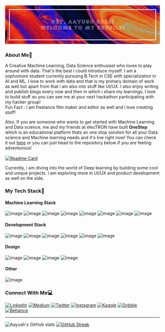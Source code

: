 <p align="center">
<img src="https://github.com/AM1CODES/AM1CODES/blob/master/GithubProfile-1.png" alt="drawing"/>
</p>

### About Me👋
A Creative Machine Learning, Data Science enthusiast who loves to play around with data. That's the best i could introduce myself. I am a sophomore student currently pursuing B.Tech in CSE with specialization in AI and ML. I love to work with data and that is my primary domain of work as well but apart from that i am also into stuff like UI/UX. I also enjoy writing and publish blogs every now and then in which i share my learnings. I love to build stuff so you can see me at your next hackathon participating with my hacker group! </br>
Fun Fact : I am freelance film maker and editor as well and i love creating stuff!

Also, If you are someone who wants to get started with Machine Learning and Data science, me and my friends at elecTRON have built **OneStep** which is an educational platform thats an one stop solution for all your Data science and Machine learning needs and it's live right now! You can check it out [here](https://onestep-electron.github.io/) or you can just head to the repository below if you are feeling adventurous!
</br>
</br>
[![Readme Card](https://github-readme-stats.vercel.app/api/pin/?username=OneStep-elecTRON&repo=onestep-electron.github.io&theme=tokyonight)](https://github.com/OneStep-elecTRON/onestep-electron.github.io)

Currently, i am diving into the world of Deep learning by building some cool and unique projects. I am exploring more in UI/UX and product development as well on the side. 

### My Tech Stack🚀
#### Machine Learning Stack
![image](https://img.shields.io/badge/Python-3776AB?style=for-the-badge&logo=python&logoColor=white)
![image](https://img.shields.io/badge/pandas%20-%23150458.svg?&style=for-the-badge&logo=pandas&logoColor=white)
![image](https://img.shields.io/badge/Numpy-777BB4?style=for-the-badge&logo=numpy&logoColor=white)
![image](https://img.shields.io/badge/OpenCV-27338e?style=for-the-badge&logo=OpenCV&logoColor=white)
![image](https://img.shields.io/badge/Keras-D00000?style=for-the-badge&logo=Keras&logoColor=white)
![image](https://img.shields.io/badge/TensorFlow-FF6F00?style=for-the-badge&logo=TensorFlow&logoColor=white)
![image](https://img.shields.io/badge/scikit_learn-F7931E?style=for-the-badge&logo=scikit-learn&logoColor=white)
![image](https://img.shields.io/badge/Streamlit-FF4B4B?style=for-the-badge&logo=Streamlit&logoColor=white)

#### Development Stack
![image](https://img.shields.io/badge/HTML5-E34F26?style=for-the-badge&logo=html5&logoColor=white)
![image](https://img.shields.io/badge/CSS3-1572B6?style=for-the-badge&logo=css3&logoColor=white)
![image](https://img.shields.io/badge/JavaScript-F7DF1E?style=for-the-badge&logo=javascript&logoColor=black)
![image](https://img.shields.io/badge/Bootstrap-563D7C?style=for-the-badge&logo=bootstrap&logoColor=white)
![image](https://img.shields.io/badge/Dart-0175C2?style=for-the-badge&logo=dart&logoColor=white)
![image](https://img.shields.io/badge/Flutter-02569B?style=for-the-badge&logo=flutter&logoColor=white)
#### Design
![image](https://img.shields.io/badge/Figma-F24E1E?style=for-the-badge&logo=figma&logoColor=white)
![image](https://img.shields.io/badge/Adobe%20XD-FF61F6?style=for-the-badge&logo=Adobe%20XD&logoColor=white)
![image](https://img.shields.io/badge/Adobe%20Photoshop-31A8FF?style=for-the-badge&logo=Adobe%20Photoshop&logoColor=black)
![image](https://img.shields.io/badge/Canva-%2300C4CC.svg?&style=for-the-badge&logo=Canva&logoColor=white)
#### Other
![image](https://img.shields.io/badge/Java-ED8B00?style=for-the-badge&logo=java&logoColor=white)

### Connect With Me💻
<p align="left" align='right'>
<a target="_blank"href="https://www.linkedin.com/in/aayushmishra1512/"><img alt="LinkedIn" src="https://img.shields.io/badge/linkedin-%230077B5.svg?style=for-the-badge&logo=linkedin&logoColor=white"/></a>
<a target="_blank"href="https://medium.com/@aayush.mishra1512"><img alt="Medium" src="https://img.shields.io/badge/Medium-%23000000.svg?style=for-the-badge&logo=Medium&logoColor=white"/></a>
<a target="_blank"href="https://twitter.com/thatshutterboi"><img alt="Twitter" src="https://img.shields.io/badge/Twitter-%231DA1F2.svg?style=for-the-badge&logo=Twitter&logoColor=white"/></a>
<a target="_blank"href="https://www.instagram.com/thatshutterboi/">	<img alt="Instagram" src="https://img.shields.io/badge/Instagram-%23E4405F.svg?style=for-the-badge&logo=Instagram&logoColor=white"/></a>
<a target="_blank"href="https://www.kaggle.com/aayushmishra1512">	<img alt="Kaggle" src="https://img.shields.io/badge/Kaggle-20BEFF?style=for-the-badge&logo=Kaggle&logoColor=white"/></a>
<a target="_blank"href="https://dribbble.com/thatshutterboi">	<img alt="Dribble" src="https://img.shields.io/badge/Dribbble-EA4C89?style=for-the-badge&logo=dribbble&logoColor=white"/></a>
<a target="_blank"href="https://www.behance.net/thatshutterboi">	<img alt="Behance" src="https://img.shields.io/badge/-Behance-blue?style=for-the-badge&logo=behance&logoColor=white"/></a>
</p>
</p>


-----

![Aayush's GitHub stats](https://github-readme-stats.vercel.app/api?username=AM1CODES&show_icons=true&theme=tokyonight) [![GitHub Streak](http://github-readme-streak-stats.herokuapp.com?user=AM1CODES&theme=tokyonight_duo&fire=D825DD)](https://git.io/streak-stats)


